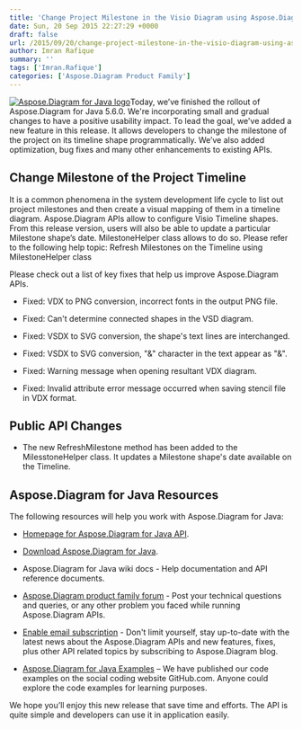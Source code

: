 ```yaml
---
title: 'Change Project Milestone in the Visio Diagram using Aspose.Diagram for Java 5.6.0'
date: Sun, 20 Sep 2015 22:27:29 +0000
draft: false
url: /2015/09/20/change-project-milestone-in-the-visio-diagram-using-aspose.diagram-for-java-5.6.0/
author: Imran Rafique
summary: ''
tags: ['Imran.Rafique']
categories: ['Aspose.Diagram Product Family']
---
```


[![Aspose.Diagram for Java logo][1]](https://blog.aspose.com/wp-content/uploads/sites/2/2014/02/aspose_diagram-for-java.png)Today, we’ve finished the rollout of Aspose.Diagram for Java 5.6.0. We're incorporating small and gradual changes to have a positive usability impact. To lead the goal, we've added a new feature in this release. It allows developers to change the milestone of the project on its timeline shape programmatically. We’ve also added optimization, bug fixes and many other enhancements to existing APIs.

## Change Milestone of the Project Timeline

It is a common phenomena in the system development life cycle to list out project milestones and then create a visual mapping of them in a timeline diagram. Aspose.Diagram APIs allow to configure Visio Timeline shapes. From this release version, users will also be able to update a particular Milestone shape’s date. MilestoneHelper class allows to do so. Please refer to the following help topic: Refresh Milestones on the Timeline using MilestoneHelper class

Please check out a list of key fixes that help us improve Aspose.Diagram APIs.

*   Fixed: VDX to PNG conversion, incorrect fonts in the output PNG file.
    
*   Fixed: Can't determine connected shapes in the VSD diagram.
    
*   Fixed: VSDX to SVG conversion, the shape's text lines are interchanged.
    
*   Fixed: VSDX to SVG conversion, "&" character in the text appear as "&amp;".
    
*   Fixed: Warning message when opening resultant VDX diagram.
    
*   Fixed: Invalid attribute error message occurred when saving stencil file in VDX format.
    

## Public API Changes

*   The new RefreshMilestone method has been added to the MilesstoneHelper class. It updates a Milestone shape's date available on the Timeline.
    

## Aspose.Diagram for Java Resources

The following resources will help you work with Aspose.Diagram for Java:

*   [Homepage for Aspose.Diagram for Java API][2].
    
*   [Download Aspose.Diagram for Java][3].
    
*   Aspose.Diagram for Java wiki docs - Help documentation and API reference documents.
    
*   [Aspose.Diagram product family forum][4] - Post your technical questions and queries, or any other problem you faced while running Aspose.Diagram APIs.
    
*   [Enable email subscription][5] - Don't limit yourself, stay up-to-date with the latest news about the Aspose.Diagram APIs and new features, fixes, plus other API related topics by subscribing to Aspose.Diagram blog.
    
*   [Aspose.Diagram for Java Examples][6] – We have published our code examples on the social coding website GitHub.com. Anyone could explore the code examples for learning purposes.
    

We hope you’ll enjoy this new release that save time and efforts. The API is quite simple and developers can use it in application easily.




[1]: https://blog.aspose.com/wp-content/uploads/sites/2/2014/02/aspose_diagram-for-java-e1401178596961.png "Aspose.Diagram for Java logo"
[2]: http://www.aspose.com/java/diagram-component.aspx
[3]: http://www.aspose.com/community/files/72/java-components/diagram-java/default.aspx
[4]: http://www.aspose.com/community/forums/aspose.diagram-product-family/489/showforum.aspx
[5]: https://blog.aspose.com/
[6]: https://github.com/asposediagram/Aspose_Diagram_Java




